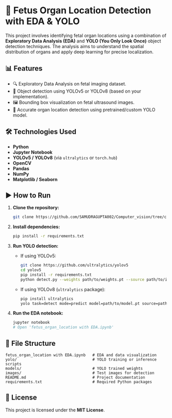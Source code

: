 # 🧬 Fetus Organ Location Detection with EDA & YOLO

This project involves identifying fetal organ locations using a combination of **Exploratory Data Analysis (EDA)** and **YOLO (You Only Look Once)** object detection techniques. The analysis aims to understand the spatial distribution of organs and apply deep learning for precise localization.

## 📊 Features

* 🔍 Exploratory Data Analysis on fetal imaging dataset.
* 🧠 Object detection using YOLOv5 or YOLOv8 (based on your implementation).
* 🖼️ Bounding box visualization on fetal ultrasound images.
* 📌 Accurate organ location detection using pretrained/custom YOLO model.

## 🛠️ Technologies Used

* **Python**
* **Jupyter Notebook**
* **YOLOv5 / YOLOv8** (via `ultralytics` or `torch.hub`)
* **OpenCV**
* **Pandas**
* **NumPy**
* **Matplotlib / Seaborn**

## ▶️ How to Run

1. **Clone the repository:**

   ```bash
   git clone https://github.com/SAMUDRAGUPTA002/Computer_vision/tree/c3def2b9066d14cd8dead5aab41a3fc534bc143e/Foetus_location_Detection
   ```

2. **Install dependencies:**

   ```bash
   pip install -r requirements.txt
   ```

3. **Run YOLO detection:**

   * If using YOLOv5:

     ```bash
     git clone https://github.com/ultralytics/yolov5
     cd yolov5
     pip install -r requirements.txt
     python detect.py --weights path/to/weights.pt --source path/to/images
     ```

   * If using YOLOv8 (`ultralytics` package):

     ```bash
     pip install ultralytics
     yolo task=detect mode=predict model=path/to/model.pt source=path/to/images
     ```

4. **Run the EDA notebook:**

   ```bash
   jupyter notebook
   # Open 'fetus_organ_location with EDA.ipynb'
   ```

## 📂 File Structure

```
fetus_organ_location with EDA.ipynb   # EDA and data visualization
yolo/                                 # YOLO training or inference scripts
models/                               # YOLO trained weights
images/                               # Test images for detection
README.md                             # Project documentation
requirements.txt                      # Required Python packages
```

## 📄 License

This project is licensed under the **MIT License**.

